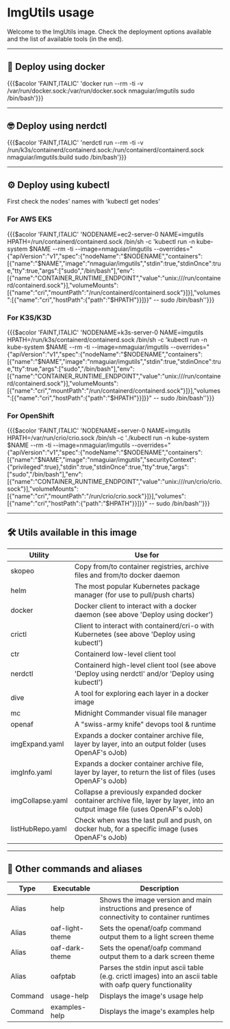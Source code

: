 # ImgUtils usage

Welcome to the ImgUtils image. Check the deployment options available and the list of available tools (in the end).

---

## 🐳 Deploy using docker

{{{$acolor 'FAINT,ITALIC' 'docker run --rm -ti -v /var/run/docker.sock:/var/run/docker.sock nmaguiar/imgutils sudo /bin/bash'}}}

---

## 🤓 Deploy using nerdctl

{{{$acolor 'FAINT,ITALIC' 'nerdctl run --rm -ti -v /run/k3s/containerd/containerd.sock:/run/containerd/containerd.sock nmaguiar/imgutils:build sudo /bin/bash'}}}

---

## ⚙️  Deploy using kubectl

First check the nodes' names with 'kubectl get nodes'

### For AWS EKS

{{{$acolor 'FAINT,ITALIC' 'NODENAME=ec2-server-0 NAME=imgutils HPATH=/run/containerd/containerd.sock  /bin/sh -c \'kubectl run -n kube-system $NAME --rm -ti --image=nmaguiar/imgutils  --overrides="{\"apiVersion\":\"v1\",\"spec\":{\"nodeName\":\"$NODENAME\",\"containers\":[{\"name\":\"$NAME\",\"image\":\"nmaguiar/imgutils\",\"stdin\":true,\"stdinOnce\":true,\"tty\":true,\"args\":[\"sudo\",\"/bin/bash\"],\"env\":[{\"name\":\"CONTAINER_RUNTIME_ENDPOINT\",\"value\":\"unix:///run/containerd/containerd.sock\"}],\"volumeMounts\":[{\"name\":\"cri\",\"mountPath\":\"/run/containerd/containerd.sock\"}]}],\"volumes\":[{\"name\":\"cri\",\"hostPath\":{\"path\":\"$HPATH\"}}]}}" -- sudo /bin/bash\''}}}

### For K3S/K3D

{{{$acolor 'FAINT,ITALIC' 'NODENAME=k3s-server-0 NAME=imgutils HPATH=/run/k3s/containerd/containerd.sock  /bin/sh -c \'kubectl run -n kube-system $NAME --rm -ti --image=nmaguiar/imgutils  --overrides="{\"apiVersion\":\"v1\",\"spec\":{\"nodeName\":\"$NODENAME\",\"containers\":[{\"name\":\"$NAME\",\"image\":\"nmaguiar/imgutils\",\"stdin\":true,\"stdinOnce\":true,\"tty\":true,\"args\":[\"sudo\",\"/bin/bash\"],\"env\":[{\"name\":\"CONTAINER_RUNTIME_ENDPOINT\",\"value\":\"unix:///run/containerd/containerd.sock\"}],\"volumeMounts\":[{\"name\":\"cri\",\"mountPath\":\"/run/containerd/containerd.sock\"}]}],\"volumes\":[{\"name\":\"cri\",\"hostPath\":{\"path\":\"$HPATH\"}}]}}" -- sudo /bin/bash\''}}}

### For OpenShift

{{{$acolor 'FAINT,ITALIC' 'NODENAME=server-0 NAME=imgutils HPATH=/var/run/crio/crio.sock  /bin/sh -c \'./kubectl run -n kube-system $NAME --rm -ti --image=nmaguiar/imgutils  --overrides="{\"apiVersion\":\"v1\",\"spec\":{\"nodeName\":\"$NODENAME\",\"containers\":[{\"name\":\"$NAME\",\"image\":\"nmaguiar/imgutils\",\"securityContext\":{\"privileged\":true},\"stdin\":true,\"stdinOnce\":true,\"tty\":true,\"args\":[\"sudo\",\"/bin/bash\"],\"env\":[{\"name\":\"CONTAINER_RUNTIME_ENDPOINT\",\"value\":\"unix:///run/crio/crio.sock\"}],\"volumeMounts\":[{\"name\":\"cri\",\"mountPath\":\"/run/crio/crio.sock\"}]}],\"volumes\":[{\"name\":\"cri\",\"hostPath\":{\"path\":\"$HPATH\"}}]}}" -- sudo /bin/bash\''}}}

---

## 🛠️  Utils available in this image

| Utility | Use for     |
|---------|-------------|
| skopeo  | Copy from/to container registries, archive files and from/to docker daemon |
| helm    | The most popular Kubernetes package manager (for use to pull/push charts) |
| docker  | Docker client to interact with a docker daemon (see above 'Deploy using docker') |
| crictl  | Client to interact with containerd/cri-o with Kubernetes (see above 'Deploy using kubectl') |
| ctr     | Containerd low-level client tool |
| nerdctl | Containerd high-level client tool (see above 'Deploy using nerdctl' and/or 'Deploy using kubectl') |
| dive    | A tool for exploring each layer in a docker image |
| mc      | Midnight Commander visual file manager |
| openaf  | A "swiss-army knife" devops tool & runtime |
| imgExpand.yaml | Expands a docker container archive file, layer by layer, into an output folder (uses OpenAF's oJob) |
| imgInfo.yaml | Expands a docker container archive file, layer by layer, to return the list of files (uses OpenAF's oJob) |
| imgCollapse.yaml | Collapse a previously expanded docker container archive file, layer by layer, into an output image file (uses OpenAF's oJob) |
| listHubRepo.yaml | Check when was the last pull and push, on docker hub, for a specific image (uses OpenAF's oJob) |

---

## 🔧  Other commands and aliases

| Type | Executable | Description |
|------|------------|-------------|
| Alias | help | Shows the image version and main instructions and presence of connectivity to container runtimes |
| Alias | oaf-light-theme | Sets the openaf/oafp command output them to a light screen theme |
| Alias | oaf-dark-theme | Sets the openaf/oafp command output them to a dark screen theme |
| Alias | oafptab | Parses the stdin input ascii table (e.g. crictl images) into an ascii table with oafp query functionality |
| Command | usage-help | Displays the image's usage help |
| Command | examples-help | Displays the image's examples help |
